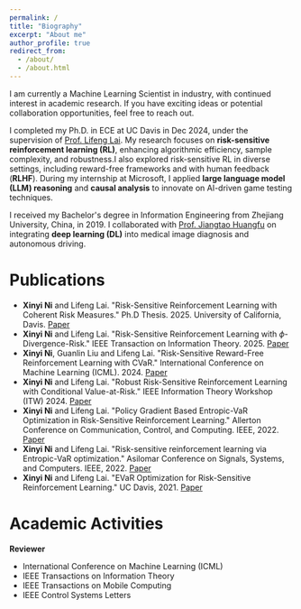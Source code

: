 ```yaml
---
permalink: /
title: "Biography"
excerpt: "About me"
author_profile: true
redirect_from: 
  - /about/
  - /about.html
---
```

I am currently a Machine Learning Scientist in industry, with continued interest in academic research. If you have exciting ideas or potential collaboration opportunities, feel free to reach out. 

I completed my Ph.D. in ECE at UC Davis in Dec 2024, under the supervision of [Prof. Lifeng Lai](https://scholar.google.com/citations?user=gOhaCfUAAAAJ&hl=en). My research focuses on **risk-sensitive reinforcement learning (RL)**, enhancing algorithmic efficiency, sample complexity, and robustness.I also explored risk-sensitive RL in diverse settings, including reward-free frameworks and with human feedback (**RLHF**). During my internship at Microsoft, I applied **large language model (LLM) reasoning** and **causal analysis** to innovate on AI-driven game testing techniques.

I received my Bachelor's degree in Information Engineering from Zhejiang University, China, in 2019. I collaborated with [Prof. Jiangtao Huangfu](https://person.zju.edu.cn/en/huangfujt) on integrating **deep learning (DL)** into medical image diagnosis and autonomous driving.

Publications
======
- **Xinyi Ni** and Lifeng Lai. "Risk-Sensitive Reinforcement Learning with Coherent Risk Measures." Ph.D Thesis. 2025. University of California, Davis. [Paper](https://faculty.engineering.ucdavis.edu/lai/wp-content/uploads/sites/38/2025/01/XinyiNi_thesis.pdf)
- **Xinyi Ni** and Lifeng Lai. "Risk-Sensitive Reinforcement Learning with $\phi$-Divergence-Risk." IEEE Transaction on Information Theory. 2025. [Paper](https://faculty.engineering.ucdavis.edu/lai/wp-content/uploads/sites/38/2024/11/TIT_submission.pdf)
- **Xinyi Ni**, Guanlin Liu and Lifeng Lai. "Risk-Sensitive Reward-Free Reinforcement Learning with CVaR." International Conference on Machine Learning (ICML). 2024. [Paper](https://scholar.google.com/citations?user=30opUTcAAAAJ&hl=en)
- **Xinyi Ni** and Lifeng Lai. "Robust Risk-Sensitive Reinforcement Learning with Conditional Value-at-Risk." IEEE Information Theory Workshop (ITW) 2024. [Paper](https://arxiv.org/abs/2405.01718)
- **Xinyi Ni** and Lifeng Lai. "Policy Gradient Based Entropic-VaR Optimization in Risk-Sensitive Reinforcement Learning." Allerton Conference on Communication, Control, and Computing. IEEE, 2022. [Paper](https://ieeexplore.ieee.org/abstract/document/9929368)
- **Xinyi Ni** and Lifeng Lai. "Risk-sensitive reinforcement learning via Entropic-VaR optimization." Asilomar Conference on Signals, Systems, and Computers. IEEE, 2022. [Paper](https://ieeexplore.ieee.org/abstract/document/10052026)
- **Xinyi Ni** and Lifeng Lai. "EVaR Optimization for Risk-Sensitive Reinforcement Learning." UC Davis, 2021. [Paper](https://faculty.engineering.ucdavis.edu/lai/wp-content/uploads/sites/38/2022/02/paper_v13.pdf)


Academic Activities
======
**Reviewer**
- International Conference on Machine Learning (ICML)
- IEEE Transactions on Information Theory
- IEEE Transactions on Mobile Computing 
- IEEE Control Systems Letters 
